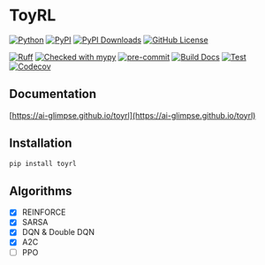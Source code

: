 # ToyRL

[![Python](https://img.shields.io/pypi/pyversions/toyrl.svg?color=%2334D058)](https://pypi.org/project/toyrl/)
[![PyPI](https://img.shields.io/pypi/v/toyrl?color=%2334D058&label=pypi%20package)](https://pypi.org/project/toyrl/)
[![PyPI Downloads](https://static.pepy.tech/badge/toyrl)](https://pepy.tech/projects/toyrl)
[![GitHub License](https://img.shields.io/github/license/ai-glimpse/toyrl)](https://github.com/ai-glimpse/toyrl/blob/master/LICENSE)

[![Ruff](https://img.shields.io/endpoint?url=https://raw.githubusercontent.com/astral-sh/ruff/main/assets/badge/v2.json)](https://github.com/astral-sh/ruff)
[![Checked with mypy](https://www.mypy-lang.org/static/mypy_badge.svg)](https://mypy-lang.org/)
[![pre-commit](https://img.shields.io/badge/pre--commit-enabled-brightgreen?logo=pre-commit)](https://github.com/pre-commit/pre-commit)
[![Build Docs](https://github.com/ai-glimpse/toyrl/actions/workflows/build_docs.yaml/badge.svg)](https://github.com/ai-glimpse/toyrl/actions/workflows/build_docs.yaml)
[![Test](https://github.com/ai-glimpse/toyrl/actions/workflows/test.yaml/badge.svg)](https://github.com/ai-glimpse/toyrl/actions/workflows/test.yaml)
[![Codecov](https://codecov.io/gh/ai-glimpse/toyrl/branch/master/graph/badge.svg)](https://codecov.io/gh/ai-glimpse/toyrl)

## Documentation

[https://ai-glimpse.github.io/toyrl](https://ai-glimpse.github.io/toyrl)

## Installation

```bash
pip install toyrl
```

## Algorithms

- [x] REINFORCE
- [x] SARSA
- [x] DQN & Double DQN
- [x] A2C
- [ ] PPO
